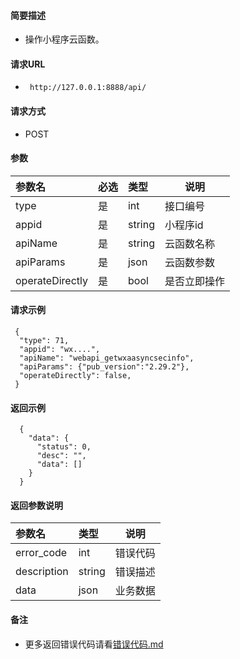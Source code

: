 
#### 简要描述

- 操作小程序云函数。

#### 请求URL
- ` http://127.0.0.1:8888/api/`
  
#### 请求方式
- POST 

#### 参数

| 参数名             | 必选 | 类型     | 说明     |   
|:----------------|:---|:-------|--------|   
| type            | 是  | int    | 接口编号   |   
| appid           | 是  | string | 小程序id  |   
| apiName         | 是  | string | 云函数名称  |   
| apiParams       | 是  | json   | 云函数参数  |   
| operateDirectly | 是  | bool   | 是否立即操作 |   

#### 请求示例

```
 {
  "type": 71,
  "appid": "wx....",
  "apiName": "webapi_getwxaasyncsecinfo",
  "apiParams": {"pub_version":"2.29.2"},
  "operateDirectly": false,
 } 
```

#### 返回示例 

``` 
  {
    "data": {
      "status": 0,
      "desc": "",
      "data": []
    }
  }
```

#### 返回参数说明 

| 参数名         | 类型     | 说明   |   
|:------------|:-------|------|   
| error_code  | int    | 错误代码 |   
| description | string | 错误描述 |   
| data        | json   | 业务数据 |   

#### 备注 

- 更多返回错误代码请看[错误代码.md](../错误代码.md)








